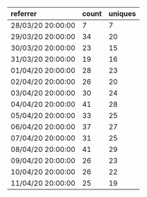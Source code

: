 | referrer          | count | uniques |
| :---------------- | :---- | :------ |
| 28/03/20 20:00:00 | 7     | 7       |
| 29/03/20 20:00:00 | 34    | 20      |
| 30/03/20 20:00:00 | 23    | 15      |
| 31/03/20 20:00:00 | 19    | 16      |
| 01/04/20 20:00:00 | 28    | 23      |
| 02/04/20 20:00:00 | 26    | 20      |
| 03/04/20 20:00:00 | 30    | 24      |
| 04/04/20 20:00:00 | 41    | 28      |
| 05/04/20 20:00:00 | 33    | 25      |
| 06/04/20 20:00:00 | 37    | 27      |
| 07/04/20 20:00:00 | 31    | 25      |
| 08/04/20 20:00:00 | 41    | 29      |
| 09/04/20 20:00:00 | 26    | 23      |
| 10/04/20 20:00:00 | 26    | 22      |
| 11/04/20 20:00:00 | 25    | 19      |